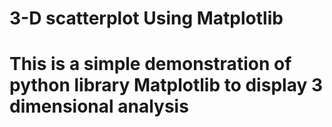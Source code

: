 # 3-D scatterplot Using Matplotlib

# This is a simple demonstration of python library Matplotlib to display 3 dimensional analysis
